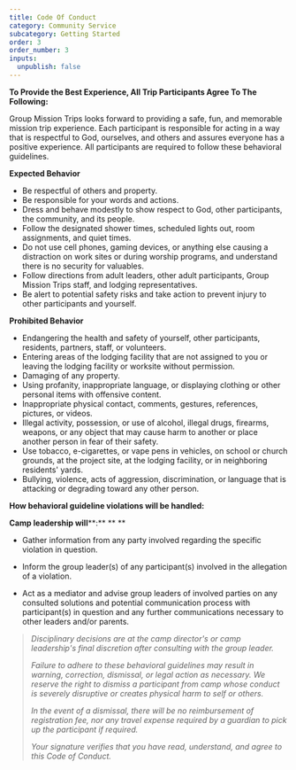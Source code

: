 ```yaml
---
title: Code Of Conduct
category: Community Service
subcategory: Getting Started
order: 3
order_number: 3
inputs:
  unpublish: false
---
```

**To Provide the Best Experience, All Trip Participants Agree To The Following:**

Group Mission Trips looks forward to providing a safe, fun, and memorable mission trip experience. Each participant is responsible for acting in a way that is respectful to God, ourselves, and others and assures everyone has a positive experience. All participants are required to follow these behavioral guidelines.

**Expected Behavior**

* Be respectful of others and property.
* Be responsible for your words and actions.
* Dress and behave modestly to show respect to God, other participants, the community, and its people.
* Follow the designated shower times, scheduled lights out, room assignments, and quiet times.&nbsp;
* Do not use cell phones, gaming devices, or anything else causing a distraction on work sites or during worship programs, and understand there is no security for valuables.
* Follow directions from adult leaders, other adult participants, Group Mission Trips staff, and lodging representatives.
* Be alert to potential safety risks and take action to prevent injury to other participants and yourself.

**Prohibited Behavior**

* Endangering the health and safety of yourself, other participants, residents, partners, staff, or volunteers.
* Entering areas of the lodging facility that are not assigned to you or leaving the lodging facility or worksite without permission.
* Damaging of any property.
* Using profanity, inappropriate language, or displaying clothing or other personal items with offensive content.
* Inappropriate physical contact, comments, gestures, references, pictures, or videos.
* Illegal activity, possession, or use of alcohol, illegal drugs, firearms, weapons, or any object that may cause harm to another or place another person in fear of their safety.
* Use tobacco, e-cigarettes, or vape pens in vehicles, on school or church grounds, at the project site, at the lodging facility, or in neighboring residents' yards.
* Bullying, violence, acts of aggression, discrimination, or language that is attacking or degrading toward any other person.

**How behavioral guideline violations will be handled:**

**Camp leadership will****\:** ** **

* Gather information from any party involved regarding the specific violation in question.

* Inform the group leader(s) of any participant(s) involved in the allegation of a violation.
* Act as a mediator and advise group leaders of involved parties on any consulted solutions and potential communication process with participant(s) in question and any further communications necessary to other leaders and/or parents.

> *Disciplinary decisions are at the camp director's or camp leadership's final discretion after consulting with the group leader.*
>
> *Failure to adhere to these behavioral guidelines may result in warning, correction, dismissal, or legal action as necessary. We reserve the right to dismiss a participant from camp whose conduct is severely disruptive or creates physical harm to self or others.*
>
> *In the event of a dismissal, there will be no reimbursement of registration fee, nor any travel expense required by a guardian to pick up the participant if required.*
>
> *Your signature verifies that you have read, understand, and agree to this Code of Conduct.*